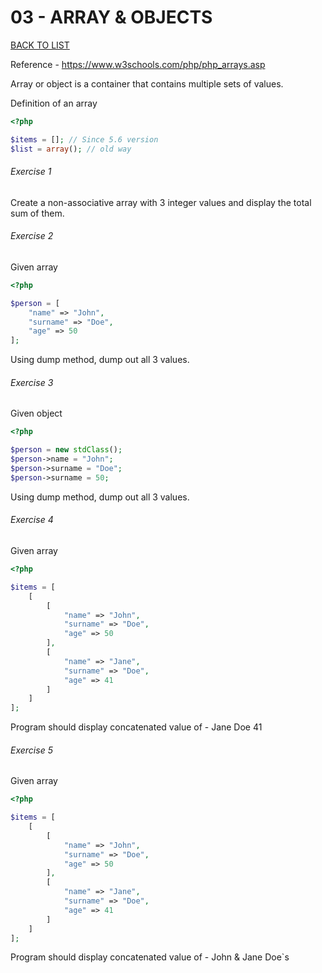 # 03 - ARRAY & OBJECTS

[BACK TO LIST](/exercises/basics)

Reference - https://www.w3schools.com/php/php_arrays.asp  

Array or object is a container that contains multiple sets of values.  

Definition of an array
```php
<?php

$items = []; // Since 5.6 version
$list = array(); // old way
```

###### Exercise 1

Create a non-associative array with 3 integer values and display the total sum of them.

###### Exercise 2

Given array

```php
<?php

$person = [
    "name" => "John",
    "surname" => "Doe",
    "age" => 50
];
```

Using dump method, dump out all 3 values.

###### Exercise 3

Given object

```php
<?php

$person = new stdClass();
$person->name = "John";
$person->surname = "Doe";
$person->surname = 50;
```

Using dump method, dump out all 3 values.

###### Exercise 4

Given array  
```php
<?php

$items = [
    [
        [
            "name" => "John",
            "surname" => "Doe",
            "age" => 50
        ],
        [
            "name" => "Jane",
            "surname" => "Doe",
            "age" => 41
        ]
    ]
];
```

Program should display concatenated value of - Jane Doe 41

###### Exercise 5

Given array  
```php
<?php

$items = [
    [
        [
            "name" => "John",
            "surname" => "Doe",
            "age" => 50
        ],
        [
            "name" => "Jane",
            "surname" => "Doe",
            "age" => 41
        ]
    ]
];
```

Program should display concatenated value of - John & Jane Doe`s